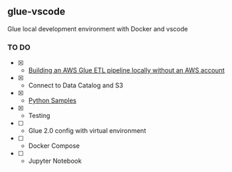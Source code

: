 ## glue-vscode

Glue local development environment with Docker and vscode

### TO DO

- [x] - [Building an AWS Glue ETL pipeline locally without an AWS account](https://aws.amazon.com/blogs/big-data/building-an-aws-glue-etl-pipeline-locally-without-an-aws-account/)
- [x] - Connect to Data Catalog and S3
- [x] - [Python Samples](https://docs.aws.amazon.com/glue/latest/dg/aws-glue-programming-python-samples.html)
- [x] - Testing
- [ ] - Glue 2.0 config with virtual environment
- [ ] - Docker Compose
- [ ] - Jupyter Notebook
